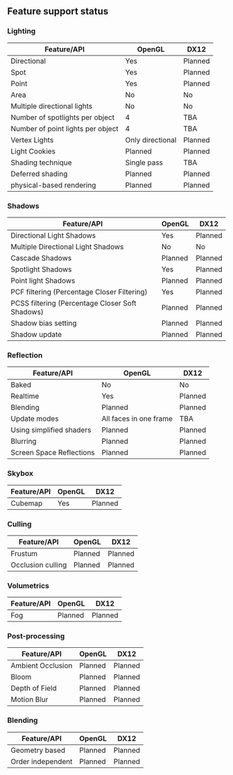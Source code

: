 ## Feature support status 

### Lighting 
| Feature/API      | OpenGL | DX12 |
| ----------- | ----------- | ----------- |
| Directional      | Yes       | Planned |
| Spot   | Yes        | Planned |
| Point   | Yes        | Planned |
| Area   | No        | No |
| Multiple directional lights   | No        | No |
| Number of spotlights per object   | 4        | TBA |
| Number of point lights per object   | 4        | TBA |
| Vertex Lights   | Only directional        | Planned |
| Light Cookies   | Planned        | Planned |
| Shading technique   | Single pass        | TBA |
| Deferred shading   | Planned        | Planned |
| physical-based rendering | Planned | Planned |


### Shadows 
| Feature/API      | OpenGL | DX12 |
| ----------- | ----------- | ----------- |
| Directional Light Shadows      | Yes       | Planned |
| Multiple Directional Light Shadows      | No       | No |
| Cascade Shadows   | Planned        | Planned |
| Spotlight Shadows   | Yes        | Planned |
| Point light Shadows   | Planned        | Planned |
| PCF filtering (Percentage Closer Filtering)   | Yes        | Planned |
| PCSS filtering (Percentage Closer Soft Shadows)   | Planned        | Planned |
| Shadow bias setting | Planned | Planned | 
| Shadow update | Planned | Planned |


### Reflection 
| Feature/API      | OpenGL | DX12 |
| ----------- | ----------- | ----------- |
| Baked      | No       | No |
| Realtime      | Yes       | Planned |
| Blending   | Planned        | Planned |
| Update modes   | All faces in one frame        | TBA |
| Using simplified shaders | Planned | Planned | 
| Blurring | Planned | Planned |
| Screen Space Reflections | Planned | Planned | 

### Skybox 
| Feature/API      | OpenGL | DX12 |
| ----------- | ----------- | ----------- |
| Cubemap      | Yes       | Planned |


### Culling 
| Feature/API      | OpenGL | DX12 |
| ----------- | ----------- | ----------- |
| Frustum      | Planned       | Planned |
| Occlusion culling      | Planned       | Planned |


### Volumetrics 
| Feature/API      | OpenGL | DX12 |
| ----------- | ----------- | ----------- |
| Fog      | Planned       | Planned |


### Post-processing  
| Feature/API      | OpenGL | DX12 |
| ----------- | ----------- | ----------- |
| Ambient Occlusion      | Planned       | Planned |
| Bloom |  Planned       | Planned |
| Depth of Field | Planned | Planned |
| Motion Blur | Planned | Planned | 

### Blending  
| Feature/API      | OpenGL | DX12 |
| ----------- | ----------- | ----------- |
| Geometry based      | Planned       | Planned |
| Order independent |  Planned       | Planned |



